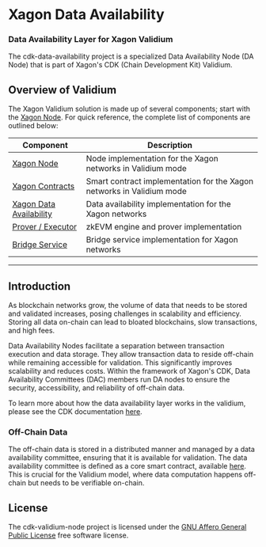 # Xagon Data Availability
### Data Availability Layer for Xagon Validium

The cdk-data-availability project is a specialized Data Availability Node (DA Node) that is part of Xagon's CDK (Chain Development Kit) Validium.

## Overview of Validium
The Xagon Validium solution is made up of several components; start with the [Xagon Node](https://github.com/okx/Xagon-node). For quick reference, the complete list of components are outlined below:

| Component                                                                     | Description                                                          |
| ----------------------------------------------------------------------------- | -------------------------------------------------------------------- |
| [Xagon Node](https://github.com/okx/Xagon-node)           | Node implementation for the Xagon networks in Validium mode            |
| [Xagon Contracts](https://github.com/okx/Xagon-contracts) | Smart contract implementation for the Xagon networks in Validium mode |
| [Xagon Data Availability](https://github.com/okx/cdk-data-availability)   | Data availability implementation for the Xagon networks          |
| [Prover / Executor](https://github.com/okx/Xagon-prover)          | zkEVM engine and prover implementation                               |
| [Bridge Service](https://github.com/okx/Xagon-bridge-service)     | Bridge service implementation for Xagon networks                       |

---

## Introduction

As blockchain networks grow, the volume of data that needs to be stored and validated increases, posing challenges in scalability and efficiency. Storing all data on-chain can lead to bloated blockchains, slow transactions, and high fees.

Data Availability Nodes facilitate a separation between transaction execution and data storage. They allow transaction data to reside off-chain while remaining accessible for validation. This significantly improves scalability and reduces costs. Within the framework of Xagon's CDK, Data Availability Committees (DAC) members run DA nodes to ensure the security, accessibility, and reliability of off-chain data.

To learn more about how the data availability layer works in the validium, please see the CDK documentation [here](https://wiki.polygon.technology/docs/cdk/dac-overview/).

### Off-Chain Data

The off-chain data is stored in a distributed manner and managed by a data availability committee, ensuring that it is available for validation. The data availability committee is defined as a core smart contract, available [here](https://github.com/okx/Xagon-contracts/blob/main/contracts/DataCommittee.sol). This is crucial for the Validium model, where data computation happens off-chain but needs to be verifiable on-chain.

## License

The cdk-validium-node project is licensed under the [GNU Affero General Public License](LICENSE) free software license.
